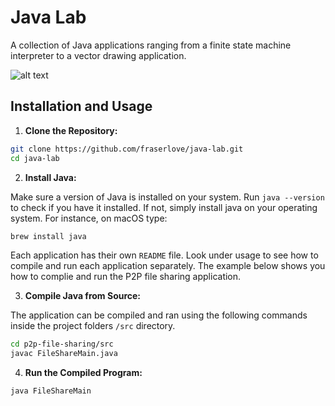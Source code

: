 # Java Lab

A collection of Java applications ranging from a finite state machine interpreter to a vector drawing application.

![alt text](https://i.ibb.co/MPsDWZ7/Screenshot-2023-08-11-at-19-50-42.png)

## Installation and Usage

1. **Clone the Repository:**
```bash
git clone https://github.com/fraserlove/java-lab.git
cd java-lab
```
2. **Install Java:**

Make sure a version of Java is installed on your system. Run `java --version` to check if you have it installed. If not, simply install java on your operating system. For instance, on macOS type:
```bash
brew install java
```
Each application has their own `README` file. Look under usage to see how to compile and run each application separately. The example below shows you how to complie and run the P2P file sharing application.

3. **Compile Java from Source:**

The application can be compiled and ran using the following commands inside the project folders `/src` directory.
```bash
cd p2p-file-sharing/src
javac FileShareMain.java
```
4. **Run the Compiled Program:**
```bash
java FileShareMain
```
